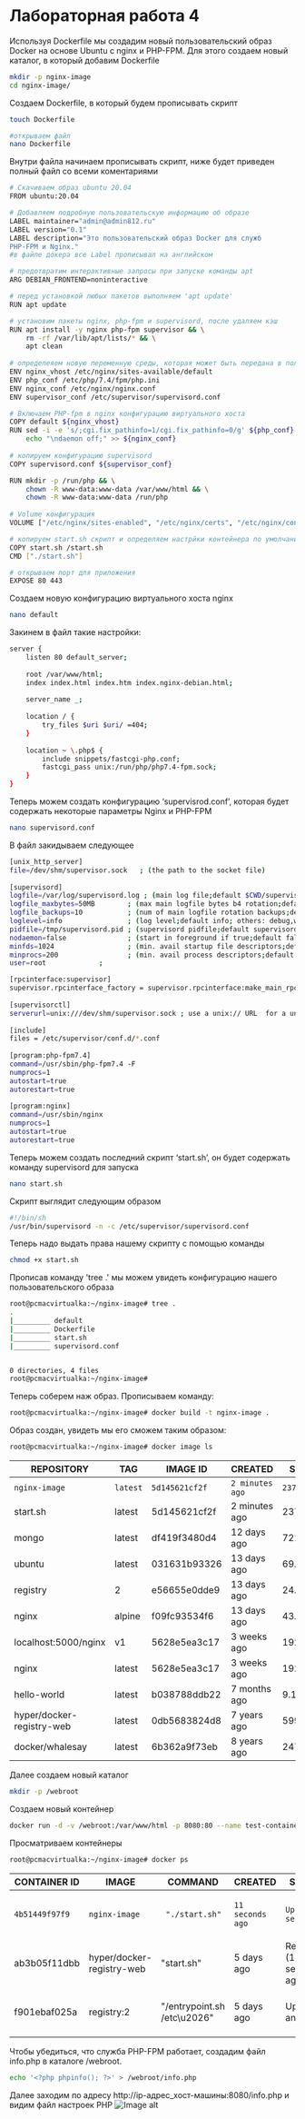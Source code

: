 # Лабораторная работа 4

Используя Dockerfile мы создадим новый пользовательский образ Docker на основе Ubuntu с nginx и PHP-FPM.
Для этого создаем новый каталог, в который добавим Dockerfile

```sh
mkdir -p nginx-image
cd nginx-image/
```

Создаем Dockerfile, в который будем прописывать скрипт
```sh
touch Dockerfile

#открываем файл
nano Dockerfile
```
Внутри файла начинаем прописывать скрипт, ниже будет приведен полный файл со всеми коментариями

```sh
# Скачиваем образ ubuntu 20.04
FROM ubuntu:20.04

# Добавляем подробную пользовательскую информацию об образе
LABEL maintainer="admin@admin812.ru"
LABEL version="0.1"
LABEL description="Это пользовательский образ Docker для служб
PHP-FPM и Nginx."
#в файле докера все Label прописывал на английском

# предотвратим интерактивные запросы при запуске команды apt
ARG DEBIAN_FRONTEND=noninteractive

# перед установкой любых пакетов выполняем 'apt update'
RUN apt update

# установим пакеты nginx, php-fpm и supervisord, после удаляем кэш
RUN apt install -y nginx php-fpm supervisor && \
    rm -rf /var/lib/apt/lists/* && \
    apt clean
    
# определеяем новую переменную среды, которая может быть передана в пользовательский образ
ENV nginx_vhost /etc/nginx/sites-available/default
ENV php_conf /etc/php/7.4/fpm/php.ini
ENV nginx_conf /etc/nginx/nginx.conf
ENV supervisor_conf /etc/supervisor/supervisord.conf

# Включаем PHP-fpm в nginx конфигурацию виртуального хоста
COPY default ${nginx_vhost}
RUN sed -i -e 's/;cgi.fix_pathinfo=1/cgi.fix_pathinfo=0/g' ${php_conf} && \
    echo "\ndaemon off;" >> ${nginx_conf}
    
# копируем конфигурацию supervisord
COPY supervisord.conf ${supervisor_conf}

RUN mkdir -p /run/php && \
    chown -R www-data:www-data /var/www/html && \
    chown -R www-data:www-data /run/php
    
# Volume конфигурация
VOLUME ["/etc/nginx/sites-enabled", "/etc/nginx/certs", "/etc/nginx/conf.d", "/var/log/nginx", "/var/www/html"]

# копируем start.sh скрипт и определяем настрйки контейнера по умолчанию
COPY start.sh /start.sh
CMD ["./start.sh"]

# открываем порт для приложения 
EXPOSE 80 443
```

Создаем новую конфигурацию виртуального хоста nginx
```sh
nano default
```

Закинем в файл такие настройки:
```sh
server {
    listen 80 default_server;
 
    root /var/www/html;
    index index.html index.htm index.nginx-debian.html;
 
    server_name _;
 
    location / {
        try_files $uri $uri/ =404;
    }
 
    location ~ \.php$ {
        include snippets/fastcgi-php.conf;
        fastcgi_pass unix:/run/php/php7.4-fpm.sock;
    }
}

```

Теперь можем создать конфигурацию ‘supervisrod.conf’, которая будет содержать некоторые параметры  Nginx и PHP-FPM
```sh
nano supervisord.conf
```
В файл закидываем следующее
```sh
[unix_http_server]
file=/dev/shm/supervisor.sock   ; (the path to the socket file)
 
[supervisord]
logfile=/var/log/supervisord.log ; (main log file;default $CWD/supervisord.log)
logfile_maxbytes=50MB        ; (max main logfile bytes b4 rotation;default 50MB)
logfile_backups=10           ; (num of main logfile rotation backups;default 10)
loglevel=info                ; (log level;default info; others: debug,warn,trace)
pidfile=/tmp/supervisord.pid ; (supervisord pidfile;default supervisord.pid)
nodaemon=false               ; (start in foreground if true;default false)
minfds=1024                  ; (min. avail startup file descriptors;default 1024)
minprocs=200                 ; (min. avail process descriptors;default 200)
user=root             ;

[rpcinterface:supervisor]
supervisor.rpcinterface_factory = supervisor.rpcinterface:make_main_rpcinterface
 
[supervisorctl]
serverurl=unix:///dev/shm/supervisor.sock ; use a unix:// URL  for a unix socket
 
[include]
files = /etc/supervisor/conf.d/*.conf
 
[program:php-fpm7.4]
command=/usr/sbin/php-fpm7.4 -F
numprocs=1
autostart=true
autorestart=true
 
[program:nginx]
command=/usr/sbin/nginx
numprocs=1
autostart=true
autorestart=true
```
Теперь можем создать последний скрипт ‘start.sh’, он будет содержать команду supervisord для запуска
```sh
nano start.sh
```

Скрипт выглядит следующим образом
```sh
#!/bin/sh
/usr/bin/supervisord -n -c /etc/supervisor/supervisord.conf
```

Теперь надо выдать права нашему скрипту с помощью команды

```sh
chmod +x start.sh
```

Прописав команду 'tree .' мы можем увидеть конфигурацию нашего пользовательского образа
```sh
root@pcmacvirtualka:~/nginx-image# tree .
.
|_________ default
|_________ Dockerfile
|_________ start.sh
|_________ supervisord.conf


0 directories, 4 files
root@pcmacvirtualka:~/nginx-image#
```

Теперь соберем наж образ. Прописываем команду:

```sh
root@pcmacvirtualka:~/nginx-image# docker build -t nginx-image .
```

Образ создан, увидеть мы его сможем таким образом:
```sh
root@pcmacvirtualka:~/nginx-image# docker image ls
```
|REPOSITORY |                 TAG     |  IMAGE ID    |   CREATED    |     SIZE|
|-----------|-------------------------|--------------|--------------|----------|
|`nginx-image`                | `latest`  |  `5d145621cf2f`  | `2 minutes ago`  | `237MB`|
|start.sh                   | latest    |5d145621cf2f  | 2 minutes ago  | 237MB|
|mongo                       |latest   | df419f3480d4  | 12 days ago     |721MB|
|ubuntu                      |latest    |031631b93326  | 13 days ago     |69.3MB|
|registry                    |2         |e56655e0dde9  | 13 days ago     |24.9MB|
|nginx                       |alpine    |f09fc93534f6  | 13 days ago     |43.4MB|
|localhost:5000/nginx        |v1        |5628e5ea3c17  | 3 weeks ago     |192MB|
|nginx                       |latest    |5628e5ea3c17  | 3 weeks ago     |192MB|
|hello-world                 |latest    |b038788ddb22  | 7 months ago    |9.14kB|
|hyper/docker-registry-web   |latest    |0db5683824d8  | 7 years ago     |599MB|
|docker/whalesay             |latest    |6b362a9f73eb  | 8 years ago     |247MB|


Далее создаем новый каталог
```sh
mkdir -p /webroot
```
Создаем новый контейнер 
```sh
docker run -d -v /webroot:/var/www/html -p 8080:80 --name test-container nginx-image
```

Просматриваем контейнеры
```sh
root@pcmacvirtualka:~/nginx-image# docker ps
```
|CONTAINER ID  | IMAGE         |        COMMAND         |         CREATED      |    STATUS               |           PORTS    |NAMES |
|------------|--------------------|--------------------|----------------------|-------------------------|----------------------|------|
|`4b51449f97f9 `| ` nginx-image `  | ` "./start.sh"`  | `11 seconds ago` |`Up 10 seconds  ` |  `443/tcp, 0.0.0.0:8080->80/tcp, :::8080->80/tcp `|`test-container`|
|ab3b05f11dbb  | hyper/docker-registry-web |"start.sh" |5 days ago |Restarting (1) 55 seconds ago  | |                                    reg-web|
|f901ebaf025a |  registry:2  | "/entrypoint.sh /etc\u2026" |5 days ago | Up About an hour|0.0.0.0:5000->5000/tcp, :::5000->5000/tcp | reg|

Чтобы убедиться, что служба PHP-FPM работает, создадим файл info.php в каталоге /webroot. 
```sh
echo '<?php phpinfo(); ?>' > /webroot/info.php
```
Далее заходим по адресу http://ip-адрес_хост-машины:8080/info.php и видим файл настроек PHP
![Image alt](https://github.com/KaRaLuS54/picturesKaralus/blob/main/DockerPHP.png)



